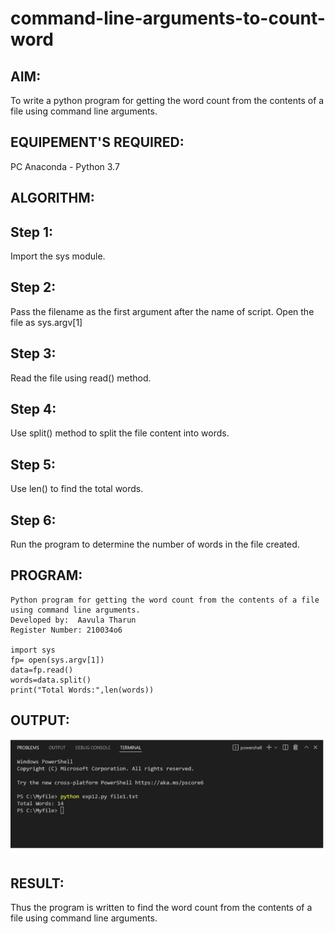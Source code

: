 # command-line-arguments-to-count-word
## AIM:
To write a python program for getting the word count from the contents of a file using command line arguments.
## EQUIPEMENT'S REQUIRED: 
PC
Anaconda - Python 3.7
## ALGORITHM: 
## Step 1:
Import the sys module.

## Step 2:
Pass the filename as the first argument after the name of script. Open the file as sys.argv[1]

## Step 3:
Read the file using read() method.

## Step 4:
Use split() method to split the file content into words.

## Step 5:
Use len() to find the total words.

## Step 6:
Run the program to determine the number of words in the file created.

## PROGRAM:
```
Python program for getting the word count from the contents of a file using command line arguments.
Developed by:  Aavula Tharun
Register Number: 210034o6

import sys
fp= open(sys.argv[1])
data=fp.read()
words=data.split()
print("Total Words:",len(words))
```

## OUTPUT:
![output](OUTPUT.PNG)

## RESULT:
Thus the program is written to find the word count from the contents of a file using command line arguments.
